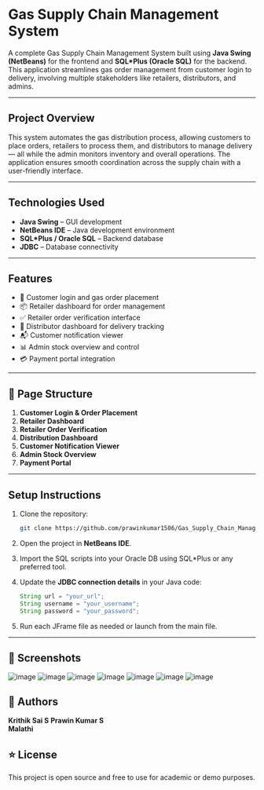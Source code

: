 
# Gas Supply Chain Management System

A complete Gas Supply Chain Management System built using **Java Swing (NetBeans)** for the frontend and **SQL*Plus (Oracle SQL)** for the backend. This application streamlines gas order management from customer login to delivery, involving multiple stakeholders like retailers, distributors, and admins.

---

## Project Overview

This system automates the gas distribution process, allowing customers to place orders, retailers to process them, and distributors to manage delivery — all while the admin monitors inventory and overall operations. The application ensures smooth coordination across the supply chain with a user-friendly interface.

---

## Technologies Used

- **Java Swing** – GUI development
- **NetBeans IDE** – Java development environment
- **SQL*Plus / Oracle SQL** – Backend database
- **JDBC** – Database connectivity

---

## Features

- 🔐 Customer login and gas order placement
- 📦 Retailer dashboard for order management
- ✅ Retailer order verification interface
- 🚚 Distributor dashboard for delivery tracking
- 📬 Customer notification viewer
- 📊 Admin stock overview and control
- 💳 Payment portal integration

---

## 📂 Page Structure

1. **Customer Login & Order Placement**
2. **Retailer Dashboard**
3. **Retailer Order Verification**
4. **Distribution Dashboard**
5. **Customer Notification Viewer**
6. **Admin Stock Overview**
7. **Payment Portal**

---

## Setup Instructions

1. Clone the repository:
   ```bash
   git clone https://github.com/prawinkumar1506/Gas_Supply_Chain_Management_System.git
   ```

2. Open the project in **NetBeans IDE**.

3. Import the SQL scripts into your Oracle DB using SQL*Plus or any preferred tool.

4. Update the **JDBC connection details** in your Java code:
   ```java
   String url = "your_url";
   String username = "your_username";
   String password = "your_password";
   ```

5. Run each JFrame file as needed or launch from the main file.

---

## 📸 Screenshots
![image](https://github.com/user-attachments/assets/9f44489f-f810-48bf-8e49-55b6e42d27e2)
![image](https://github.com/user-attachments/assets/09a30e3a-e907-41eb-ba34-60519d90d500)
![image](https://github.com/user-attachments/assets/ab42eb24-a3b5-4ac6-8cc1-d1228c6982ee)
![image](https://github.com/user-attachments/assets/b32f7574-4ab8-4909-b63d-b9218347c435)
![image](https://github.com/user-attachments/assets/0ea6ad02-4788-4c95-b810-63bf907d83cf)
![image](https://github.com/user-attachments/assets/d4d2dbc3-3fa4-40ae-8066-198160eb0ca8)
![image](https://github.com/user-attachments/assets/c0829b4a-4b6d-49c3-9c77-5d6e8b1bd994)



## 📌 Authors

**Krithik Sai S** 
**Prawin Kumar S**  
**Malathi**  


## ⭐ License

This project is open source and free to use for academic or demo purposes.
